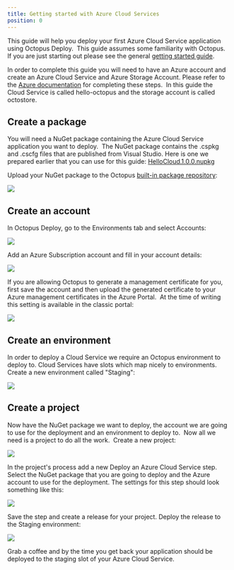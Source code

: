 ```yaml
---
title: Getting started with Azure Cloud Services
position: 0
---
```



This guide will help you deploy your first Azure Cloud Service application using Octopus Deploy.  This guide assumes some familiarity with Octopus. If you are just starting out please see the general [getting started guide](/docs/getting-started.md).


In order to complete this guide you will need to have an Azure account and create an Azure Cloud Service and Azure Storage Account. Please refer to the [Azure documentation](https://azure.microsoft.com/en-us/documentation/) for completing these steps.  In this guide the Cloud Service is called hello-octopus and the storage account is called octostore.

## Create a package


You will need a NuGet package containing the Azure Cloud Service application you want to deploy.  The NuGet package contains the .cspkg and .cscfg files that are published from Visual Studio. Here is one we prepared earlier that you can use for this guide: [HelloCloud.1.0.0.nupkg](https://download.octopusdeploy.com/demo/HelloCloud.1.0.0.nupkg)


Upload your NuGet package to the Octopus [built-in package repository](/docs/packaging-applications/package-repositories.md):


![](/docs/images/3049331/3278524.png)

## Create an account


In Octopus Deploy, go to the Environments tab and select Accounts:


![](/docs/images/3049331/3278521.png)


Add an Azure Subscription account and fill in your account details:


![](/docs/images/3049331/3278523.png)


If you are allowing Octopus to generate a management certificate for you, first save the account and then upload the generated certificate to your Azure management certificates in the Azure Portal.  At the time of writing this setting is available in the classic portal:


![](/docs/images/3049331/3278522.png)

## Create an environment


In order to deploy a Cloud Service we require an Octopus environment to deploy to. Cloud Services have slots which map nicely to environments. Create a new environment called "Staging":


![](/docs/images/3049331/3278525.png)

## Create a project


Now have the NuGet package we want to deploy, the account we are going to use for the deployment and an environment to deploy to.  Now all we need is a project to do all the work.  Create a new project:


![](/docs/images/3049331/3278526.png)


In the project's process add a new Deploy an Azure Cloud Service step. Select the NuGet package that you are going to deploy and the Azure account to use for the deployment. The settings for this step should look something like this:


![](/docs/images/3049331/3278527.png)


Save the step and create a release for your project. Deploy the release to the Staging environment:


![](/docs/images/3049331/3278528.png)


Grab a coffee and by the time you get back your application should be deployed to the staging slot of your Azure Cloud Service.
